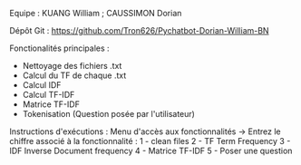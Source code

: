 Equipe : KUANG William ; CAUSSIMON Dorian

Dépôt Git : https://github.com/Tron626/Pychatbot-Dorian-William-BN

Fonctionalités principales : 
  - Nettoyage des fichiers .txt
  - Calcul du TF de chaque .txt
  - Calcul IDF
  - Calcul TF-IDF
  - Matrice TF-IDF
  - Tokenisation (Question posée par l'utilisateur)

Instructions d'exécutions : Menu d'accès aux fonctionnalités
-> Entrez le chiffre associé à la fonctionnalité :
1 - clean files
2 - TF Term Frequency
3 - IDF Inverse Document frequency
4 - Matrice TF-IDF
5 - Poser une question